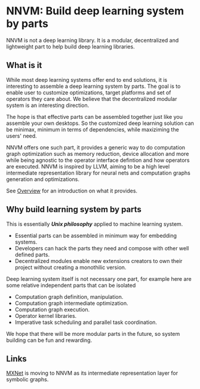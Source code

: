 # NNVM: Build deep learning system by parts

NNVM is not a deep learning library. It is a modular,
decentralized and lightweight part to help build deep learning libraries.

## What is it

While most deep learning systems offer end to end solutions,
it is interesting to  assemble a deep learning system by parts.
The goal is to enable user to customize optimizations, target platforms and set of operators they care about.
We believe that the decentralized modular system is an interesting direction.

The hope is that effective parts can be assembled together just like you assemble your own desktops.
So the customized deep learning solution can be minimax, minimum in terms of dependencies,
while maxiziming the users' need.

NNVM offers one such part, it provides a generic way to do
computation graph optimization such as memory reduction, device allocation and more
while being agnostic to the operator interface defintion and how operators are executed.
NNVM is inspired by LLVM, aiming to be a high level intermediate representation library
for neural nets and computation graphs generation and optimizations.

See [Overview](docs/overview.md) for an introduction on what it provides.

## Why build learning system by parts

This is essentially ***Unix philosophy*** applied to machine learning system.

- Essential parts can be assembled in minimum way for embedding systems.
- Developers can hack the parts they need and compose with other well defined parts.
- Decentralized modules enable new extensions creators to own their project
  without creating a monothilic version.

Deep learning system itself is not necessary one part, for example
here are some relative independent parts that can be isolated

- Computation graph definition, manipulation.
- Computation graph intermediate optimization.
- Computation graph execution.
- Operator kernel libraries.
- Imperative task scheduling and parallel task coordination.

We hope that there will be more modular parts in the future,
so system building can be fun and rewarding.

## Links

[MXNet](https://github.com/dmlc/mxnet) is moving to NNVM as its intermediate
representation layer for symbolic graphs.
